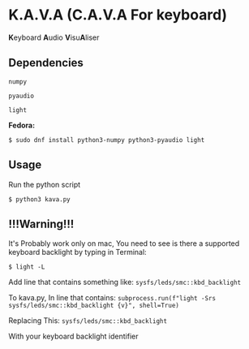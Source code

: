 K.A.V.A (C.A.V.A For keyboard)
====================

**K**eyboard **A**udio **V**isu**A**liser

## Dependencies

```numpy```

```pyaudio```

```light```

**Fedora:**

```console
$ sudo dnf install python3-numpy python3-pyaudio light
```

## Usage
Run the python script
```console
$ python3 kava.py
```

## !!!Warning!!!
It's Probably work only on mac, You need to see is there a supported keyboard backlight by typing in Terminal:

```console
$ light -L
```
Add line that contains something like:
```sysfs/leds/smc::kbd_backlight```

To kava.py, In line that contains:
```subprocess.run(f"light -Srs sysfs/leds/smc::kbd_backlight {v}", shell=True)```

Replacing This:
```sysfs/leds/smc::kbd_backlight```

With your keyboard backlight identifier
